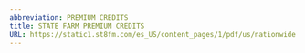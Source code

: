 ```yaml
---
abbreviation: PREMIUM CREDITS
title: STATE FARM PREMIUM CREDITS
URL: https://static1.st8fm.com/es_US/content_pages/1/pdf/us/nationwide.pdf
---
```

